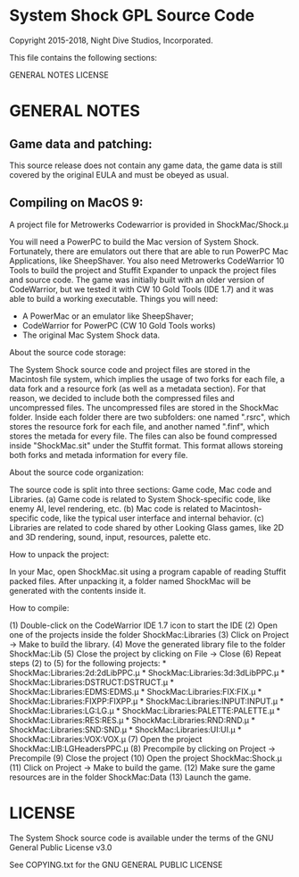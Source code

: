 System Shock GPL Source Code
============================
Copyright 2015-2018, Night Dive Studios, Incorporated.

This file contains the following sections:

GENERAL NOTES
LICENSE

GENERAL NOTES
=============

Game data and patching:
-----------------------

This source release does not contain any game data, the game data is still
covered by the original EULA and must be obeyed as usual.


Compiling on MacOS 9:
---------------------

A project file for Metrowerks Codewarrior is provided in 
ShockMac/Shock.µ 

You will need a PowerPC to build the Mac version of System Shock.
Fortunately, there are emulators out there that are able to run PowerPC Mac Applications, like SheepShaver.
You also need Metrowerks CodeWarrior 10 Tools to build the project and Stuffit Expander to unpack the project files and source code.
The game was initially built with an older version of CodeWarrior, but we tested it with CW 10 Gold Tools (IDE 1.7) and it was able to build a working executable.
Things you will need:

* A PowerMac or an emulator like SheepShaver;
* CodeWarrior for PowerPC (CW 10 Gold Tools works)
* The original Mac System Shock data.

About the source code storage:

The System Shock source code and project files are stored in the Macintosh file system, which implies
the usage of two forks for each file, a data fork and a resource fork (as well as a metadata section).
For that reason, we decided to include both the compressed files and uncompressed files.
The uncompressed files are stored in the ShockMac folder. Inside each folder there are two subfolders:
one named ".rsrc", which stores the resource fork for each file, and another named ".finf", which
stores the metada for every file.
The files can also be found compressed inside "ShockMac.sit" under the Stuffit format. This format
allows storeing both forks and metada information for every file.

About the source code organization:

The source code is split into three sections: Game code, Mac code and Libraries.
(a) Game code is related to System Shock-specific code, like enemy AI, level rendering, etc.
(b) Mac code is related to Macintosh-specific code, like the typical user interface and internal behavior.
(c) Libraries are related to code shared by other Looking Glass games, like 2D and 3D rendering, sound, input, resources, palette etc.

How to unpack the project:

In your Mac, open ShockMac.sit using a program capable of reading Stuffit packed files.
After unpacking it, a folder named ShockMac will be generated with the contents inside it.

How to compile:

(1) Double-click on the CodeWarrior IDE 1.7 icon to start the IDE
(2) Open one of the projects inside the folder ShockMac:Libraries
(3) Click on Project -> Make to build the library.
(4) Move the generated library file to the folder ShockMac:Lib
(5) Close the project by clicking on File -> Close
(6) Repeat steps (2) to (5) for the following projects:
    * ShockMac:Libraries:2d:2dLibPPC.µ 
    * ShockMac:Libraries:3d:3dLibPPC.µ 
    * ShockMac:Libraries:DSTRUCT:DSTRUCT.µ 
    * ShockMac:Libraries:EDMS:EDMS.µ 
    * ShockMac:Libraries:FIX:FIX.µ 
    * ShockMac:Libraries:FIXPP:FIXPP.µ 
    * ShockMac:Libraries:INPUT:INPUT.µ 
    * ShockMac:Libraries:LG:LG.µ 
    * ShockMac:Libraries:PALETTE:PALETTE.µ 
    * ShockMac:Libraries:RES:RES.µ 
    * ShockMac:Libraries:RND:RND.µ 
    * ShockMac:Libraries:SND:SND.µ 
    * ShockMac:Libraries:UI:UI.µ 
    * ShockMac:Libraries:VOX:VOX.µ 
(7) Open the project ShockMac:LIB:LGHeadersPPC.µ 
(8) Precompile by clicking on Project -> Precompile
(9) Close the project
(10) Open the project ShockMac:Shock.µ 
(11) Click on Project -> Make to build the game.
(12) Make sure the game resources are in the folder ShockMac:Data
(13) Launch the game.

LICENSE
=======

The System Shock source code is available under the terms of the GNU
General Public License v3.0

See COPYING.txt for the GNU GENERAL PUBLIC LICENSE
